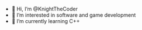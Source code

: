 - 👋 Hi, I’m @KnightTheCoder
- 👀 I’m interested in software and game development
- 🌱 I’m currently learning C++
<!--
- 💞️ I’m looking to collaborate on ...
- 📫 How to reach me ...
--->

<!---
KnightTheCoder/KnightTheCoder is a ✨ special ✨ repository because its `README.md` (this file) appears on your GitHub profile.
You can click the Preview link to take a look at your changes.
--->
